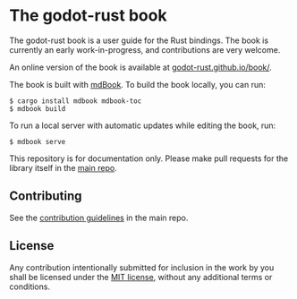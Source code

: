 # The godot-rust book

The godot-rust book is a user guide for the Rust bindings. The book is currently an early work-in-progress, and contributions are very welcome.

An online version of the book is available at [godot-rust.github.io/book/](https://godot-rust.github.io/book/).

The book is built with [mdBook](https://github.com/rust-lang-nursery/mdBook). To build the book locally, you can run:

```
$ cargo install mdbook mdbook-toc
$ mdbook build
```

To run a local server with automatic updates while editing the book, run:

```
$ mdbook serve
```

This repository is for documentation only. Please make pull requests for the library itself in the [main repo](https://github.com/godot-rust/godot-rust).


## Contributing

See the [contribution guidelines]([CONTRIBUTING.md](https://github.com/godot-rust/godot-rust/blob/book/CONTRIBUTING.md)) in the main repo.


## License

Any contribution intentionally submitted for inclusion in the work by you shall be licensed under the [MIT license](LICENSE.md), without any additional terms or conditions.
